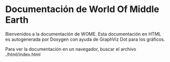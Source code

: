# Documentación de World Of Middle Earth
Bienvenidos a la documentación de WOME. Esta documentación en HTML es autogenerada por Doxygen con ayuda de GraphViz Dot para los gráficos. 

Para ver la documentación en un navegador, buscar el archivo ./html/index.html
